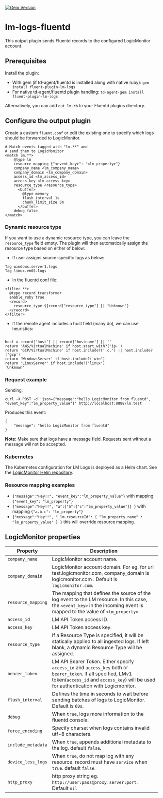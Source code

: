 
[![Gem Version](https://badge.fury.io/rb/fluent-plugin-lm-logs.svg)](http://badge.fury.io/rb/fluent-plugin-lm-logs)
# lm-logs-fluentd
This output plugin sends Fluentd records to the configured LogicMonitor account.

## Prerequisites

Install the plugin:
* With gem (if td-agent/fluentd is installed along with native ruby):       `gem install fluent-plugin-lm-logs`
* For native td-agent/fluentd plugin handling:       `td-agent-gem install fluent-plugin-lm-logs`

Alternatively, you can add `out_lm.rb` to your Fluentd plugins directory.

## Configure the output plugin

Create a custom `fluent.conf` or edit the existing one to specify which logs should be forwarded to LogicMonitor.

```
# Match events tagged with "lm.**" and
# send them to LogicMonitor
<match lm.**>
    @type lm
    resource_mapping {"<event_key>": "<lm_property>"}
    company_name <lm_company_name>
    company_domain <lm_company_domain>
    access_id <lm_access_id>
    access_key <lm_access_key>
    resource_type <resource_type>
      <buffer>
        @type memory
        flush_interval 1s
        chunk_limit_size 5m
      </buffer> 
    debug false
</match>
```
### Dynamic resource type

If you want to use a dynamic resource type, you can leave the `resource_type` field empty. The plugin will then automatically assign the resource type based on either of below:
* If user assigns source-specific tags as below:
```
Tag windows.server1.logs
Tag linux.vm02.logs
```
* In the fluentd conf file:
```
<filter **>
  @type record_transformer
  enable_ruby true
  <record>
    resource_type ${record["resource_type"] || "Unknown"}
  </record>
</filter>
```
* If the remote agent includes a host field (many do), we can use heuristics:
```

host = record['host'] || record['hostname'] || ''
return 'AWS/VirtualMachine' if host.start_with?('ip-')
return 'GCP/VirtualMachine' if host.include?('.c.') || host.include?('gcp')
return 'WindowsServer' if host.include?('win')
return 'LinuxServer' if host.include?('linux')
'Unknown'
```

### Request example

Sending:

`curl -X POST -d 'json={"message":"hello LogicMonitor from fluentd", "event_key":"lm_property_value"}' http://localhost:8888/lm.test`

Produces this event:
```
{
    "message": "hello LogicMonitor from fluentd"
}
```

**Note:** Make sure that logs have a message field. Requests sent without a message will not be accepted. 

### Kubernetes
The Kubernetes configuration for LM Logs is deployed as a Helm chart.
See the [LogicMonitor Helm repository](https://github.com/logicmonitor/k8s-helm-charts/tree/master/lm-logs).

### Resource mapping examples

- `{"message":"Hey!!", "event_key":"lm_property_value"}` with mapping `{"event_key": "lm_property"}`
- `{"message":"Hey!!", "a":{"b":{"c":"lm_property_value"}} }` with mapping `{"a.b.c": "lm_property"}`
- `{"message":"Hey!!", "_lm.resourceId": { "lm_property_name" : "lm_property_value" } }`  this will override resource mapping.

## LogicMonitor properties

| Property | Description |
| --- | --- |
| `company_name` | LogicMonitor account name. |
| `company_domain` | LogicMonitor account domain. For eg. for url test.logicmonitor.com, company_domain is logicmonitor.com . Default is `logicmonitor.com`. |
| `resource_mapping` | The mapping that defines the source of the log event to the LM resource. In this case, the `<event_key>` in the incoming event is mapped to the value of `<lm_property>`.|
| `access_id` | LM API Token access ID. |
| `access_key` | LM API Token access key. |
| `resource_type` | If a Resource Type is specified, it will be statically applied to all ingested logs. If left blank, a dynamic Resource Type will be assigned. |
| `bearer_token` | LM API Bearer Token. Either specify `access_id` and `access_key` both or `bearer_token`. If all specified, LMv1 token(`access_id` and `access_key`) will be used for authentication with Logicmonitor.   |
| `flush_interval` | Defines the time in seconds to wait before sending batches of logs to LogicMonitor. Default is `60s`. |
| `debug` | When `true`, logs more information to the fluentd console. |
| `force_encoding` | Specify charset when logs contains invalid utf-8 characters. |
| `include_metadata` | When `true`, appends additional metadata to the log. default `false`.  |
| `device_less_logs` | When `true`, do not map log with any resource. record must have `service` when `true`. default `false`. |
| `http_proxy` | http proxy string eg. `http://user:pass@proxy.server:port`. Default `nil`  |



